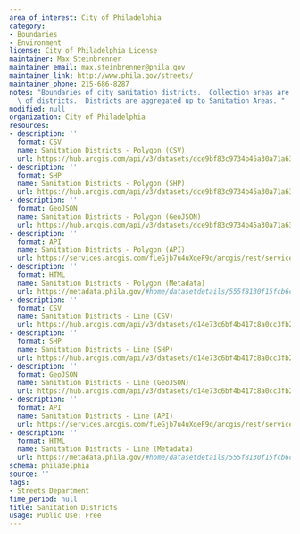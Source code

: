 ```yaml
---
area_of_interest: City of Philadelphia
category:
- Boundaries
- Environment
license: City of Philadelphia License
maintainer: Max Steinbrenner
maintainer_email: max.steinbrenner@phila.gov
maintainer_link: http://www.phila.gov/streets/
maintainer_phone: 215-686-8287
notes: "Boundaries of city sanitation districts.  Collection areas are subdivisions\
  \ of districts.  Districts are aggregated up to Sanitation Areas. "
modified: null
organization: City of Philadelphia
resources:
- description: ''
  format: CSV
  name: Sanitation Districts - Polygon (CSV)
  url: https://hub.arcgis.com/api/v3/datasets/dce9bf83c9734b45a30a71a636e01e0d_0/downloads/data?format=csv&spatialRefId=2272&where=1%3D1
- description: ''
  format: SHP
  name: Sanitation Districts - Polygon (SHP)
  url: https://hub.arcgis.com/api/v3/datasets/dce9bf83c9734b45a30a71a636e01e0d_0/downloads/data?format=shp&spatialRefId=2272&where=1%3D1
- description: ''
  format: GeoJSON
  name: Sanitation Districts - Polygon (GeoJSON)
  url: https://hub.arcgis.com/api/v3/datasets/dce9bf83c9734b45a30a71a636e01e0d_0/downloads/data?format=geojson&spatialRefId=4326&where=1%3D1
- description: ''
  format: API
  name: Sanitation Districts - Polygon (API)
  url: https://services.arcgis.com/fLeGjb7u4uXqeF9q/arcgis/rest/services/Sanitation_Districts/FeatureServer/0/query?outFields=*&where=1%3D1
- description: ''
  format: HTML
  name: Sanitation Districts - Polygon (Metadata)
  url: https://metadata.phila.gov/#home/datasetdetails/555f8130f15fcb6c6ed44123/representationdetails/55705af22160fe337abbcd09/
- description: ''
  format: CSV
  name: Sanitation Districts - Line (CSV)
  url: https://hub.arcgis.com/api/v3/datasets/d14e73c6bf4b417c8a0cc3fb241e07d2_0/downloads/data?format=csv&spatialRefId=2272&where=1%3D1
- description: ''
  format: SHP
  name: Sanitation Districts - Line (SHP)
  url: https://hub.arcgis.com/api/v3/datasets/d14e73c6bf4b417c8a0cc3fb241e07d2_0/downloads/data?format=shp&spatialRefId=2272&where=1%3D1
- description: ''
  format: GeoJSON
  name: Sanitation Districts - Line (GeoJSON)
  url: https://hub.arcgis.com/api/v3/datasets/d14e73c6bf4b417c8a0cc3fb241e07d2_0/downloads/data?format=geojson&spatialRefId=4326&where=1%3D1
- description: ''
  format: API
  name: Sanitation Districts - Line (API)
  url: https://services.arcgis.com/fLeGjb7u4uXqeF9q/arcgis/rest/services/Sanitation_Districts_arc/FeatureServer/0/query?outFields=*&where=1%3D1
- description: ''
  format: HTML
  name: Sanitation Districts - Line (Metadata)
  url: https://metadata.phila.gov/#home/datasetdetails/555f8130f15fcb6c6ed44123/representationdetails/5571b1c0e4fb1d91393c216c/
schema: philadelphia
source: ''
tags:
- Streets Department
time_period: null
title: Sanitation Districts
usage: Public Use; Free
---
```

